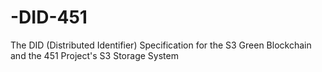 # -DID-451
The DID (Distributed Identifier) Specification for the S3 Green Blockchain and the 451 Project's S3 Storage System
